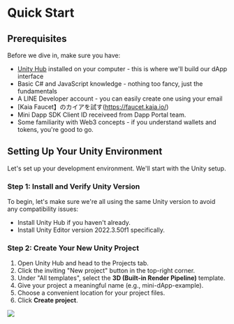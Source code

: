 # Quick Start

## Prerequisites

Before we dive in, make sure you have:

- [Unity Hub](https://unity.com/download) installed on your computer - this is where we'll build our dApp interface
- Basic C# and JavaScript knowledge - nothing too fancy, just the fundamentals
- A LINE Developer account - you can easily create one using your email
- [Kaia Faucet】のカイアを試す(https://faucet.kaia.io/)
- Mini Dapp SDK Client ID receiveed from Dapp Portal team.
- Some familiarity with Web3 concepts - if you understand wallets and tokens, you're good to go.

## Setting Up Your Unity Environment

Let's set up your development environment. We'll start with the Unity setup.

### Step 1: Install and Verify Unity Version

To begin, let's make sure we're all using the same Unity version to avoid any compatibility issues:

- Install Unity Hub if you haven't already.
- Install Unity Editor version 2022.3.50f1 specifically.

### Step 2: Create Your New Unity Project

1. Open Unity Hub and head to the Projects tab.
2. Click the inviting "New project" button in the top-right corner.
3. Under "All templates", select the **3D (Built-in Render Pipeline)** template.
4. Give your project a meaningful name (e.g., mini-dApp-example).
5. Choose a convenient location for your project files.
6. Click **Create project**.

![](/img/minidapps/unity-minidapp/create-unity-mini-dApp.png)
